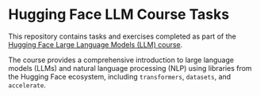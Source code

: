# Hugging Face LLM Course Tasks

This repository contains tasks and exercises completed as part of the [Hugging Face Large Language Models (LLM) course](https://huggingface.co/learn/llm-course).

The course provides a comprehensive introduction to large language models (LLMs) and natural language processing (NLP) using libraries from the Hugging Face ecosystem, including `transformers`, `datasets`, and `accelerate`.